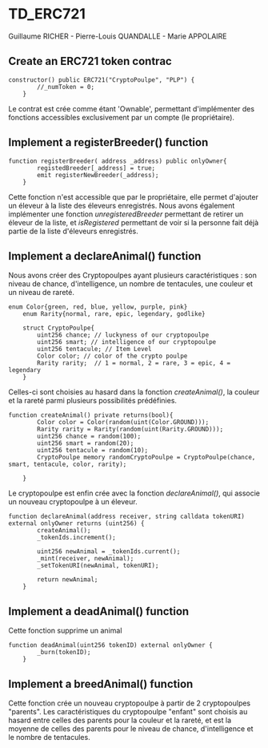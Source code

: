 # TD_ERC721
Guillaume RICHER - Pierre-Louis QUANDALLE - Marie APPOLAIRE

## Create an ERC721 token contrac

```
constructor() public ERC721("CryptoPoulpe", "PLP") {
        //_numToken = 0;
    }
```

Le contrat est crée comme étant 'Ownable', permettant d'implémenter des fonctions accessibles exclusivement par un compte (le propriétaire).


## Implement a registerBreeder() function

```
function registerBreeder( address _address) public onlyOwner{
        registedBreeder[_address] = true;
        emit registerNewBreeder(_address);
    }
```
Cette fonction n'est accessible que par le propriétaire, elle permet d'ajouter un éleveur à la liste des éleveurs enregistrés.
Nous avons également implémenter une fonction *unregisteredBreeder* permettant de retirer un éleveur de la liste, et *isRegistered* permettant de voir si la personne fait déjà partie de la liste d'éleveurs enregistrés.


## Implement a declareAnimal() function

Nous avons créer des Cryptopoulpes ayant plusieurs caractéristiques : son niveau de chance, d'intelligence, un nombre de tentacules, une couleur et un niveau de rareté.

```
enum Color{green, red, blue, yellow, purple, pink}
    enum Rarity{normal, rare, epic, legendary, godlike}

    struct CryptoPoulpe{
        uint256 chance; // luckyness of our cryptopoulpe
        uint256 smart; // intelligence of our cryptopoulpe
        uint256 tentacule; // Item Level
        Color color; // color of the crypto poulpe
        Rarity rarity;  // 1 = normal, 2 = rare, 3 = epic, 4 = legendary
    }
```

Celles-ci sont choisies au hasard dans la fonction *createAnimal()*, la couleur et la rareté parmi plusieurs possibilités prédéfinies.

```
function createAnimal() private returns(bool){
        Color color = Color(random(uint(Color.GROUND)));
        Rarity rarity = Rarity(random(uint(Rarity.GROUND)));
        uint256 chance = random(100);
        uint256 smart = random(20);
        uint256 tentacule = random(10);
        CryptoPoulpe memory randomCryptoPoulpe = CryptoPoulpe(chance, smart, tentacule, color, rarity);

    }
```

Le cryptopoulpe est enfin crée avec la fonction *declareAnimal()*, qui associe un nouveau cryptopoulpe à un éleveur.


```
function declareAnimal(address receiver, string calldata tokenURI) external onlyOwner returns (uint256) {
        createAnimal();
        _tokenIds.increment();

        uint256 newAnimal = _tokenIds.current();
        _mint(receiver, newAnimal);
        _setTokenURI(newAnimal, tokenURI);

        return newAnimal;
    }
```


## Implement a deadAnimal() function

Cette fonction supprime un animal

```
function deadAnimal(uint256 tokenID) external onlyOwner {
        _burn(tokenID);
    }
```


## Implement a breedAnimal() function

Cette fonction crée un nouveau cryptopoulpe à partir de 2 cryptopoulpes "parents". Les caractéristiques du cryptopoulpe "enfant" sont choisis au hasard entre celles des parents pour la couleur et la rareté, et est la moyenne de celles des parents pour le niveau de chance, d'intelligence et le nombre de tentacules.
